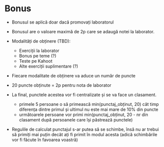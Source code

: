 # Bonus

* Bonusul se aplică doar dacă promovați laboratorul
* Bonusul are o valoare maximă de 2p care se adaugă notei la laborator.

* Modalități de obținere (TBD):
  * Exerciții la laborator
  * Bonus pe teme (?)
  * Teste pe Kahoot
  * Alte exerciții suplimentare (?)

* Fiecare modalitate de obținere va aduce un număr de puncte

* 20 puncte obținute = 2p pentru nota de laborator

* La final, punctele acestea vor fi centralizate și se va face un clasament.
  * primele 5 persoane o să primească min(punctaj_obținut, 20) cât timp diferența dintre primul și ultimul nu este mai mare de 10% din puncte
  * următoarele persoane vor primi min(punctaj_obținut, 20 - nr din clasament după persoanele care își păstrează punctele)

* Regulile de calculat punctajul s-ar putea să se schimbe, însă nu ar trebui să primiți mai puțin decât ați fi primit în modul acesta (adică schimbările vor fi făcute în favoarea voastră)